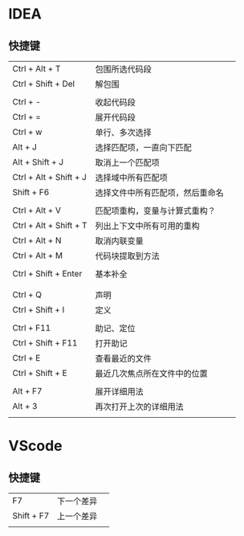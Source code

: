 

# IDEA

## 快捷键



|                        |                                  |      |
| ---------------------- | -------------------------------- | ---- |
| Ctrl + Alt + T         | 包围所选代码段                   |      |
| Ctrl + Shift + Del     | 解包围                           |      |
|                        |                                  |      |
| Ctrl + -               | 收起代码段                       |      |
| Ctrl + =               | 展开代码段                       |      |
| Ctrl + w               | 单行、多次选择                   |      |
| Alt + J                | 选择匹配项，一直向下匹配         |      |
| Alt + Shift + J        | 取消上一个匹配项                 |      |
| Ctrl + Alt + Shift + J | 选择域中所有匹配项               |      |
| Shift + F6             | 选择文件中所有匹配项，然后重命名 |      |
|                        |                                  |      |
| Ctrl + Alt + V         | 匹配项重构，变量与计算式重构？   |      |
| Ctrl + Alt + Shift + T | 列出上下文中所有可用的重构       |      |
| Ctrl + Alt + N         | 取消内联变量                     |      |
| Ctrl + Alt + M         | 代码块提取到方法                 |      |
|                        |                                  |      |
| Ctrl + Shift + Enter   | 基本补全                         |      |
|                        |                                  |      |
|                        |                                  |      |
| Ctrl + Q               | 声明                             |      |
| Ctrl + Shift + I       | 定义                             |      |
|                        |                                  |      |
| Ctrl + F11             | 助记、定位                       |      |
| Ctrl + Shift + F11     | 打开助记                         |      |
| Ctrl + E               | 查看最近的文件                   |      |
| Ctrl + Shift + E       | 最近几次焦点所在文件中的位置     |      |
|                        |                                  |      |
| Alt + F7               | 展开详细用法                     |      |
| Alt + 3                | 再次打开上次的详细用法           |      |
|                        |                                  |      |





# VScode

## 快捷键

|            |            |      |
| ---------- | ---------- | ---- |
| F7         | 下一个差异 |      |
| Shift + F7 | 上一个差异 |      |
|            |            |      |



